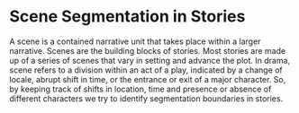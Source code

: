 # Scene Segmentation in Stories

A scene is a contained narrative unit that takes place within a larger narrative. Scenes are the building blocks of stories. Most stories are made up of a series of scenes that vary in setting and advance the plot. In drama, scene refers to a division within an act of a play, indicated by a change of locale, abrupt shift in time, or the entrance or exit of a major character. So, by keeping track of shifts in location, time and presence or absence of different characters we try to identify segmentation boundaries in stories.
